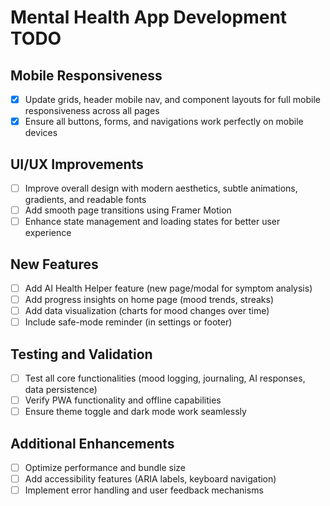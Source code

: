 # Mental Health App Development TODO

## Mobile Responsiveness
- [x] Update grids, header mobile nav, and component layouts for full mobile responsiveness across all pages
- [x] Ensure all buttons, forms, and navigations work perfectly on mobile devices

## UI/UX Improvements
- [ ] Improve overall design with modern aesthetics, subtle animations, gradients, and readable fonts
- [ ] Add smooth page transitions using Framer Motion
- [ ] Enhance state management and loading states for better user experience

## New Features
- [ ] Add AI Health Helper feature (new page/modal for symptom analysis)
- [ ] Add progress insights on home page (mood trends, streaks)
- [ ] Add data visualization (charts for mood changes over time)
- [ ] Include safe-mode reminder (in settings or footer)

## Testing and Validation
- [ ] Test all core functionalities (mood logging, journaling, AI responses, data persistence)
- [ ] Verify PWA functionality and offline capabilities
- [ ] Ensure theme toggle and dark mode work seamlessly

## Additional Enhancements
- [ ] Optimize performance and bundle size
- [ ] Add accessibility features (ARIA labels, keyboard navigation)
- [ ] Implement error handling and user feedback mechanisms
